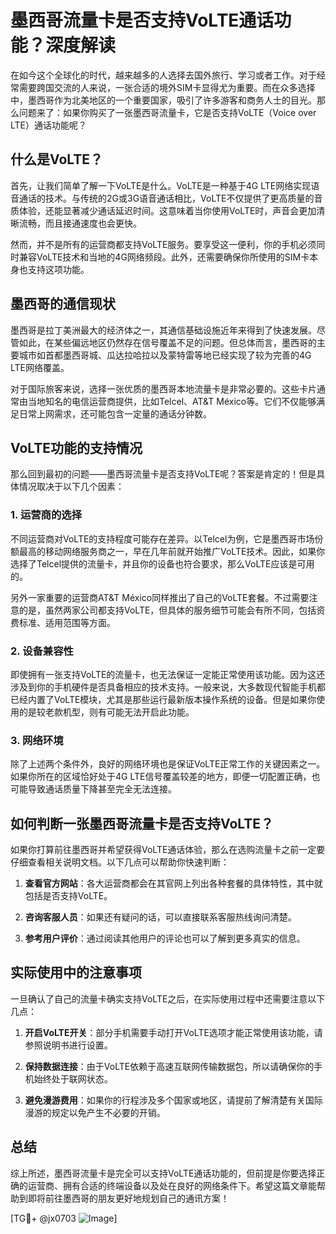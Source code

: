 # 墨西哥流量卡是否支持VoLTE通话功能？深度解读

在如今这个全球化的时代，越来越多的人选择去国外旅行、学习或者工作。对于经常需要跨国交流的人来说，一张合适的境外SIM卡显得尤为重要。而在众多选择中，墨西哥作为北美地区的一个重要国家，吸引了许多游客和商务人士的目光。那么问题来了：如果你购买了一张墨西哥流量卡，它是否支持VoLTE（Voice over LTE）通话功能呢？

## 什么是VoLTE？

首先，让我们简单了解一下VoLTE是什么。VoLTE是一种基于4G LTE网络实现语音通话的技术。与传统的2G或3G语音通话相比，VoLTE不仅提供了更高质量的音质体验，还能显著减少通话延迟时间。这意味着当你使用VoLTE时，声音会更加清晰流畅，而且接通速度也会更快。

然而，并不是所有的运营商都支持VoLTE服务。要享受这一便利，你的手机必须同时兼容VoLTE技术和当地的4G网络频段。此外，还需要确保你所使用的SIM卡本身也支持这项功能。

## 墨西哥的通信现状

墨西哥是拉丁美洲最大的经济体之一，其通信基础设施近年来得到了快速发展。尽管如此，在某些偏远地区仍然存在信号覆盖不足的问题。但总体而言，墨西哥的主要城市如首都墨西哥城、瓜达拉哈拉以及蒙特雷等地已经实现了较为完善的4G LTE网络覆盖。

对于国际旅客来说，选择一张优质的墨西哥本地流量卡是非常必要的。这些卡片通常由当地知名的电信运营商提供，比如Telcel、AT&T México等。它们不仅能够满足日常上网需求，还可能包含一定量的通话分钟数。

## VoLTE功能的支持情况

那么回到最初的问题——墨西哥流量卡是否支持VoLTE呢？答案是肯定的！但是具体情况取决于以下几个因素：

### 1. 运营商的选择
不同运营商对VoLTE的支持程度可能存在差异。以Telcel为例，它是墨西哥市场份额最高的移动网络服务商之一，早在几年前就开始推广VoLTE技术。因此，如果你选择了Telcel提供的流量卡，并且你的设备也符合要求，那么VoLTE应该是可用的。

另外一家重要的运营商AT&T México同样推出了自己的VoLTE套餐。不过需要注意的是，虽然两家公司都支持VoLTE，但具体的服务细节可能会有所不同，包括资费标准、适用范围等方面。

### 2. 设备兼容性
即使拥有一张支持VoLTE的流量卡，也无法保证一定能正常使用该功能。因为这还涉及到你的手机硬件是否具备相应的技术支持。一般来说，大多数现代智能手机都已经内置了VoLTE模块，尤其是那些运行最新版本操作系统的设备。但是如果你使用的是较老款机型，则有可能无法开启此功能。

### 3. 网络环境
除了上述两个条件外，良好的网络环境也是保证VoLTE正常工作的关键因素之一。如果你所在的区域恰好处于4G LTE信号覆盖较差的地方，即便一切配置正确，也可能导致通话质量下降甚至完全无法连接。

## 如何判断一张墨西哥流量卡是否支持VoLTE？

如果你打算前往墨西哥并希望获得VoLTE通话体验，那么在选购流量卡之前一定要仔细查看相关说明文档。以下几点可以帮助你快速判断：

1. **查看官方网站**：各大运营商都会在其官网上列出各种套餐的具体特性，其中就包括是否支持VoLTE。
   
2. **咨询客服人员**：如果还有疑问的话，可以直接联系客服热线询问清楚。
   
3. **参考用户评价**：通过阅读其他用户的评论也可以了解到更多真实的信息。

## 实际使用中的注意事项

一旦确认了自己的流量卡确实支持VoLTE之后，在实际使用过程中还需要注意以下几点：

1. **开启VoLTE开关**：部分手机需要手动打开VoLTE选项才能正常使用该功能，请参照说明书进行设置。
   
2. **保持数据连接**：由于VoLTE依赖于高速互联网传输数据包，所以请确保你的手机始终处于联网状态。
   
3. **避免漫游费用**：如果你的行程涉及多个国家或地区，请提前了解清楚有关国际漫游的规定以免产生不必要的开销。

## 总结

综上所述，墨西哥流量卡是完全可以支持VoLTE通话功能的，但前提是你要选择正确的运营商、拥有合适的终端设备以及处在良好的网络条件下。希望这篇文章能帮助到即将前往墨西哥的朋友更好地规划自己的通讯方案！

[TG💪+ @jx0703 ![Image](https://github.com/user-attachments/assets/dbca1d08-cadb-493c-b0ec-ad6f7a83f270)]
